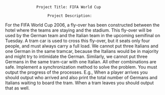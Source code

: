                   Project Title: FIFA World Cup

                       Project Description:
For the FIFA World Cup 2006, a fly-over has been constructed between the hotel 
where the teams are staying and the stadium. This fly-over will be used by the 
German team and the Italian team in the upcoming semifinal on Tuesday. A tram 
car is used to cross this fly-over, but it seats only four people, and must always 
carry a full load. We cannot put three Italians and one German in the same tramcar, 
because the Italians would be in majority and might try to intimidate the German. 
Similarly, we cannot put three Germans in the same tram-car with one Italian. All 
other combinations are safe. Implement a synchronization method to solve the 
problem. You must output the progress of the processes. E.g., When a player 
arrives you should output who arrived and also print the total number of Germans 
and Italians waiting to board the tram. When a tram leaves you should output that 
as well.
